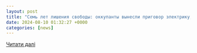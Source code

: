 ```yaml
---
layout: post
title: "Семь лет лишения свободы: оккупанты вынесли приговор электрику, похищенному в Мелитопольском райне (фото). Читайте на UKR.NET"
date: 2024-08-10 01:32:27 +0000
categories: [news]
---
```


[Читати далі](https://www.ukr.net/ru/news/details/zaporizhzhya/106116437.html)
